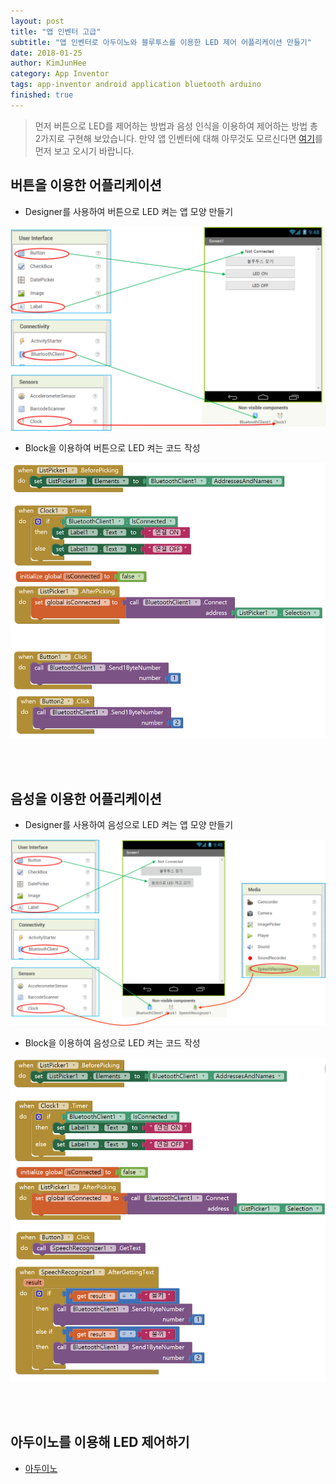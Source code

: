 ```yaml
---
layout: post
title: "앱 인벤터 고급"
subtitle: "앱 인벤터로 아두이노와 블루투스를 이용한 LED 제어 어플리케이션 만들기"
date: 2018-01-25
author: KimJunHee
category: App Inventor
tags: app-inventor android application bluetooth arduino
finished: true
---
```


> 먼저 버튼으로 LED를 제어하는 방법과 음성 인식을 이용하여 제어하는 방법 총 2가지로 구현해 보았습니다. 만약 앱 인벤터에 대해 아무것도 모르신다면 [여기](https://wnsgml972.github.io/wnsgml972.github.io/app%20inventor/app-inventor_start.html "app-inventor")를 먼저 보고 오시기 바랍니다.

## 버튼을 이용한 어플리케이션

* Designer를 사용하여 버튼으로 LED 켜는 앱 모양 만들기

![App-Inventor](/img/appInventor_bluetooth1.png "Designer")

* Block을 이용하여 버튼으로 LED 켜는 코드 작성

![App-Inventor](/img/appInventor_bluetooth2.png "Block")


<br/><br/>
## 음성을 이용한 어플리케이션

* Designer를 사용하여 음성으로 LED 켜는 앱 모양 만들기

![App-Inventor](/img/appInventor_bluetooth3.png "Designer")

* Block을 이용하여 음성으로 LED 켜는 코드 작성

![App-Inventor](/img/appInventor_bluetooth4.png "Block")

<br/><br/>
## 아두이노를 이용해 LED 제어하기
* [아두이노](https://wnsgml972.github.io/wnsgml972.github.io/arduino/arduino_bluetooth.html "app-inventor")
